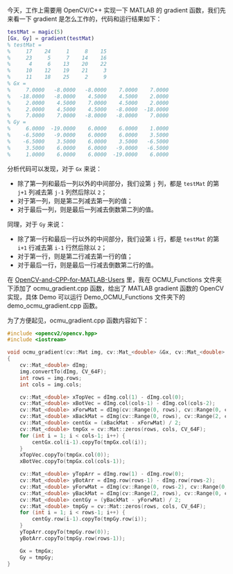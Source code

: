 今天，工作上需要用 OpenCV/C++ 实现一下 MATLAB 的 gradient 函数，我们先来看一下 gradient 是怎么工作的，代码和运行结果如下：

```MATLAB
testMat = magic(5)
[Gx, Gy] = gradient(testMat)
% testMat =
%     17    24     1     8    15
%     23     5     7    14    16
%      4     6    13    20    22
%     10    12    19    21     3
%     11    18    25     2     9
% Gx =
%     7.0000   -8.0000   -8.0000    7.0000    7.0000
%   -18.0000   -8.0000    4.5000    4.5000    2.0000
%     2.0000    4.5000    7.0000    4.5000    2.0000
%     2.0000    4.5000    4.5000   -8.0000  -18.0000
%     7.0000    7.0000   -8.0000   -8.0000    7.0000
% Gy =
%     6.0000  -19.0000    6.0000    6.0000    1.0000
%    -6.5000   -9.0000    6.0000    6.0000    3.5000
%    -6.5000    3.5000    6.0000    3.5000   -6.5000
%     3.5000    6.0000    6.0000   -9.0000   -6.5000
%     1.0000    6.0000    6.0000  -19.0000    6.0000
```
分析代码可以发现，对于 `Gx` 来说：
* 除了第一列和最后一列以外的中间部分，我们设第 `j` 列，都是 `testMat` 的第 `j+1` 列减去第 `j-1` 列然后除以 `2`；
* 对于第一列，则是第二列减去第一列的值；
* 对于最后一列，则是最后一列减去倒数第二列的值。

同理，对于 `Gy` 来说：
* 除了第一行和最后一行以外的中间部分，我们设第 `i` 行，都是 `testMat` 的第 `i+1` 行减去第 `i-1` 行然后除以 `2`；
* 对于第一行，则是第二行减去第一行的值；
* 对于最后一行，则是最后一行减去倒数第二行的值。

在 [OpenCV-and-CPP-for-MATLAB-Users][OpenCV-and-CPP-for-MATLAB-Users] 里，我在 OCMU_Functions 文件夹下添加了 ocmu_gradient.cpp 函数，给出了 MATLAB gradient 函数的 OpenCV 实现，具体 Demo 可以运行 Demo_OCMU_Functions 文件夹下的 
demo_ocmu_gradient.cpp 函数。

为了方便起见，ocmu_gradient.cpp 函数内容如下：

```C++
#include <opencv2/opencv.hpp>
#include <iostream>

void ocmu_gradient(cv::Mat img, cv::Mat_<double> &Gx, cv::Mat_<double> &Gy)
{
    cv::Mat_<double> dImg;
    img.convertTo(dImg, CV_64F);
    int rows = img.rows;
    int cols = img.cols;

    cv::Mat_<double> xTopVec = dImg.col(1) - dImg.col(0);
    cv::Mat_<double> xBotVec = dImg.col(cols-1) - dImg.col(cols-2);
    cv::Mat_<double> xForwMat = dImg(cv::Range(0, rows), cv::Range(0, cols-2));
    cv::Mat_<double> xBackMat = dImg(cv::Range(0, rows), cv::Range(2, cols));
    cv::Mat_<double> centGx = (xBackMat - xForwMat) / 2;
    cv::Mat_<double> tmpGx = cv::Mat::zeros(rows, cols, CV_64F);
    for (int i = 1; i < cols-1; i++) {
        centGx.col(i-1).copyTo(tmpGx.col(i));
    }
    xTopVec.copyTo(tmpGx.col(0));
    xBotVec.copyTo(tmpGx.col(cols-1));

    cv::Mat_<double> yTopArr = dImg.row(1) - dImg.row(0);
    cv::Mat_<double> yBotArr = dImg.row(rows-1) - dImg.row(rows-2);
    cv::Mat_<double> yForwMat = dImg(cv::Range(0, rows-2), cv::Range(0, cols));
    cv::Mat_<double> yBackMat = dImg(cv::Range(2, rows), cv::Range(0, cols));
    cv::Mat_<double> centGy = (yBackMat - yForwMat) / 2;
    cv::Mat_<double> tmpGy = cv::Mat::zeros(rows, cols, CV_64F);
    for (int i = 1; i < rows-1; i++) {
        centGy.row(i-1).copyTo(tmpGy.row(i));
    }
    yTopArr.copyTo(tmpGy.row(0));
    yBotArr.copyTo(tmpGy.row(rows-1));

    Gx = tmpGx;
    Gy = tmpGy;
}
```




[OpenCV-and-CPP-for-MATLAB-Users]: https://github.com/YimianDai/OpenCV-and-CPP-for-MATLAB-Users



